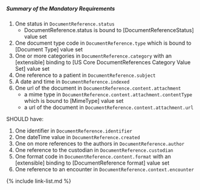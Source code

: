 ##### Summary of the Mandatory Requirements

1.  One status in `DocumentReference.status`
    -   DocumentReference.status is bound to [DocumentReferenceStatus] value set
1.  One document type code in `DocumentReference.type` which is bound to [Document Type] value set
1.  One or more categories in `DocumentReference.category`  with an [extensible] binding to [US Core DocumentReferences Category Value Set] value set
1.  One reference to a patient in `DocumentReference.subject`
1.  A date and time in `DocumentReference.indexed`
1.  One url of the document in `DocumentReference.content.attachment`
    -   a mime type in `DocumentReference.content.attachment.contentType` which is bound to [MimeType] value set
    -   a url of the document in `DocumentReference.content.attachment.url`


SHOULD have:

1.  One identifier in `DocumentReference.identifier`
1.  One dateTime value in `DocumentReference.created`
1.  One on more references to the authors in `DocumentReference.author`
1.  One reference to the custodian in `DocumentReference.custodian`
1.  One format code in `DocumentReference.content.format` with an [extensible] binding to [DocumentReference format] value set
1.  One reference to an encounter in `DocumentReference.context.encounter`

{% include link-list.md %}

